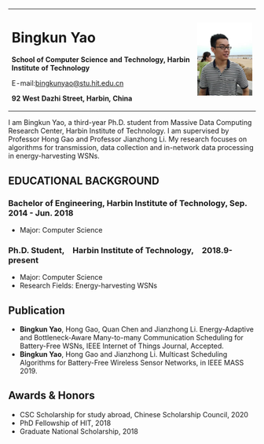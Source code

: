 <table border="0">
  <tr>
    <td width="75%">
      <h1>Bingkun Yao</h1>
      <p><b>School of Computer Science and Technology, Harbin Institute of Technology</b></p>
      <p>E-mail:<a href="mailto:bingkunyao@stu.hit.edu.cn">bingkunyao@stu.hit.edu.cn</a></p>
      <p><b>92 West Dazhi Street, Harbin, China</b></p>
    </td>
    <td width="25%">
      <img src="/ybk.jpg" width="100%">      
    </td>
  </tr>
</table>

I am Bingkun Yao, a third-year Ph.D. student from Massive Data Computing Research Center, Harbin Institute of Technology. I am supervised by Professor Hong Gao and Professor Jianzhong Li. My research focuses on algorithms for transmission, data collection and in-network data processing in energy-harvesting WSNs. 

## EDUCATIONAL BACKGROUND

### Bachelor of Engineering, Harbin Institute of Technology, Sep. 2014 - Jun. 2018
- Major: Computer Science

### Ph.D. Student, Harbin Institute of Technology, 2018.9-present
- Major: Computer Science
- Research Fields: Energy-harvesting WSNs

## Publication

- **Bingkun Yao**, Hong Gao, Quan Chen and Jianzhong Li. Energy-Adaptive and Bottleneck-Aware Many-to-many Communication Scheduling for Battery-Free WSNs, IEEE Internet of Things Journal, Accepted.
- **Bingkun Yao**, Hong Gao and Jianzhong Li. Multicast Scheduling Algorithms for Battery-Free Wireless Sensor Networks, in IEEE MASS 2019.

## Awards & Honors
- CSC Scholarship for study abroad, Chinese Scholarship Council, 2020
- PhD Fellowship of HIT, 2018
- Graduate National Scholarship, 2018
